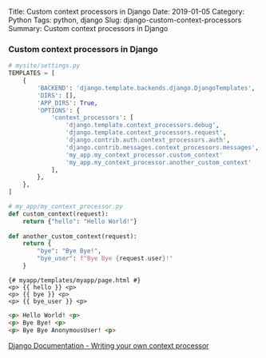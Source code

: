 Title: Custom context processors in Django
Date: 2019-01-05
Category: Python
Tags: python, django
Slug: django-custom-context-processors
Summary: Custom context processors in Django


### Custom context processors in Django


```python
# mysite/settings.py
TEMPLATES = [
    {
        'BACKEND': 'django.template.backends.django.DjangoTemplates',
        'DIRS': [],
        'APP_DIRS': True,
        'OPTIONS': {
            'context_processors': [
                'django.template.context_processors.debug',
                'django.template.context_processors.request',
                'django.contrib.auth.context_processors.auth',
                'django.contrib.messages.context_processors.messages',
                'my_app.my_context_processor.custom_context'
                'my_app.my_context_processor.another_custom_context'
            ],
        },
    },
]
```

```python
# my_app/my_context_processor.py
def custom_context(request):
    return {"hello": "Hello World!"}
    
def another_custom_context(request):
    return {
        "bye": "Bye Bye!",
        "bye_user": f"Bye Bye {request.user}!"
    }
```

```jinja2
{# myapp/templates/myapp/page.html #}
<p> {{ hello }} <p>
<p> {{ bye }} <p>
<p> {{ bye_user }} <p>
```

```html
<p> Hello World! <p>
<p> Bye Bye! <p>
<p> Bye Bye AnonymousUser! <p>
```

[Django Documentation - Writing your own context processor](https://docs.djangoproject.com/en/2.1/ref/templates/api/#writing-your-own-context-processors)
